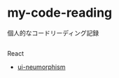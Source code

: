 # my-code-reading
個人的なコードリーディング記録


## 
React
- [ui-neumorphism](/code-reading-of-ui-neumorphism.md)
